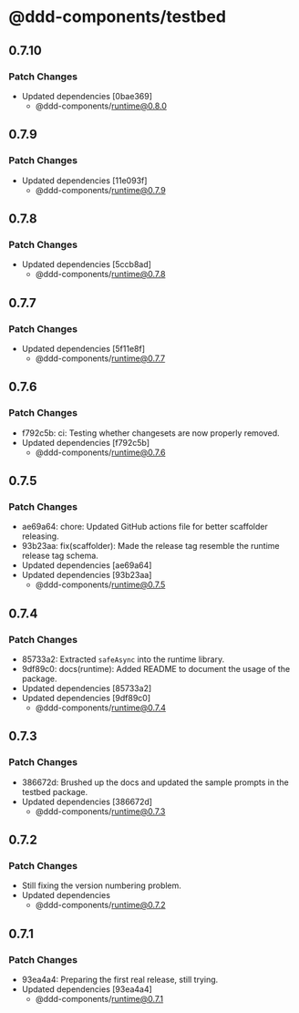 # @ddd-components/testbed

## 0.7.10

### Patch Changes

- Updated dependencies [0bae369]
    - @ddd-components/runtime@0.8.0

## 0.7.9

### Patch Changes

- Updated dependencies [11e093f]
    - @ddd-components/runtime@0.7.9

## 0.7.8

### Patch Changes

- Updated dependencies [5ccb8ad]
    - @ddd-components/runtime@0.7.8

## 0.7.7

### Patch Changes

- Updated dependencies [5f11e8f]
    - @ddd-components/runtime@0.7.7

## 0.7.6

### Patch Changes

- f792c5b: ci: Testing whether changesets are now properly removed.
- Updated dependencies [f792c5b]
    - @ddd-components/runtime@0.7.6

## 0.7.5

### Patch Changes

- ae69a64: chore: Updated GitHub actions file for better scaffolder releasing.
- 93b23aa: fix(scaffolder): Made the release tag resemble the runtime release tag schema.
- Updated dependencies [ae69a64]
- Updated dependencies [93b23aa]
    - @ddd-components/runtime@0.7.5

## 0.7.4

### Patch Changes

- 85733a2: Extracted `safeAsync` into the runtime library.
- 9df89c0: docs(runtime): Added README to document the usage of the package.
- Updated dependencies [85733a2]
- Updated dependencies [9df89c0]
    - @ddd-components/runtime@0.7.4

## 0.7.3

### Patch Changes

- 386672d: Brushed up the docs and updated the sample prompts in the testbed package.
- Updated dependencies [386672d]
    - @ddd-components/runtime@0.7.3

## 0.7.2

### Patch Changes

- Still fixing the version numbering problem.
- Updated dependencies
    - @ddd-components/runtime@0.7.2

## 0.7.1

### Patch Changes

- 93ea4a4: Preparing the first real release, still trying.
- Updated dependencies [93ea4a4]
    - @ddd-components/runtime@0.7.1
